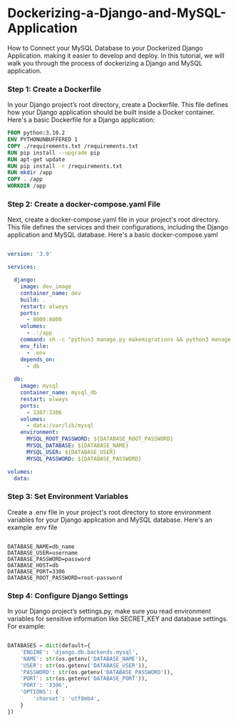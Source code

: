 # Dockerizing-a-Django-and-MySQL-Application
How to Connect your MySQL Database to your Dockerized Django Application.  making it easier to develop and deploy. In this tutorial, we will walk you through the process of dockerizing a Django and MySQL application.



### Step 1: Create a Dockerfile

In your Django project’s root directory, create a Dockerfile. This file defines how your Django application should be built inside a Docker container. Here's a basic Dockerfile for a Django application:


```dockerfile
FROM python:3.10.2
ENV PYTHONUNBUFFERED 1
COPY ./requirements.txt /requirements.txt
RUN pip install --upgrade pip
RUN apt-get update
RUN pip install -r /requirements.txt
RUN mkdir /app
COPY . /app
WORKDIR /app

```


### Step 2: Create a docker-compose.yaml File

Next, create a docker-compose.yaml file in your project's root directory. This file defines the services and their configurations, including the Django application and MySQL database. Here's a basic docker-compose.yaml

```yml

version: '3.9'

services:

  django:
    image: dev_image
    container_name: dev
    build: .
    restart: always
    ports:
      - 8000:8000
    volumes:
      - .:/app
    command: sh -c "python3 manage.py makemigrations && python3 manage.py migrate && python3 manage.py runserver 0.0.0.0:8000"
    env_file:
      - .env
    depends_on:
      - db
    
  db:
    image: mysql
    container_name: mysql_db
    restart: always
    ports:
      - 3307:3306
    volumes:
      - data:/var/lib/mysql
    environment:
      MYSQL_ROOT_PASSWORD: ${DATABASE_ROOT_PASSWORD}
      MYSQL_DATABASE: ${DATABASE_NAME}
      MYSQL_USER: ${DATABASE_USER}
      MYSQL_PASSWORD: ${DATABASE_PASSWORD}

volumes:
  data:
```


### Step 3: Set Environment Variables

Create a .env file in your project's root directory to store environment variables for your Django application and MySQL database. Here's an example .env file

```env

DATABASE_NAME=db_name
DATABASE_USER=username
DATABASE_PASSWORD=password
DATABASE_HOST=db
DATABASE_PORT=3306
DATABASE_ROOT_PASSWORD=root-password

```

### Step 4: Configure Django Settings 

In your Django project’s settings.py, make sure you read environment variables for sensitive information like SECRET_KEY and database settings. For example:

```python

DATABASES = dict(default={
    'ENGINE': 'django.db.backends.mysql',
    'NAME': str(os.getenv('DATABASE_NAME')),
    'USER': str(os.getenv('DATABASE_USER')),
    'PASSWORD': str(os.getenv('DATABASE_PASSWORD')),
    'PORT': str(os.getenv('DATABASE_PORT')),
    'PORT': '3306',
    'OPTIONS': {
        'charset': 'utf8mb4',
    }
})

```

